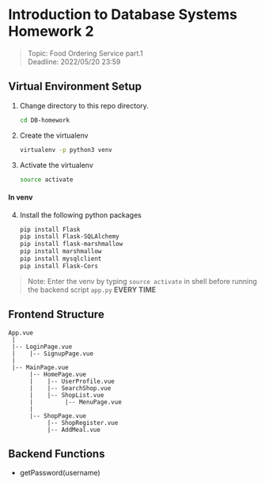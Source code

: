 # Introduction to Database Systems Homework 2

> Topic: Food Ordering Service part.1 <br>
> Deadline: 2022/05/20 23:59

## Virtual Environment Setup

1. Change directory to this repo directory. 
    ```zsh
    cd DB-homework
    ```
    
2. Create the virtualenv
    ```zsh
    virtualenv -p python3 venv
    ```
    
3. Activate the virtualenv
    ```zsh
    source activate
    ```

#### In venv
4. Install the following python packages
    ```zsh
    pip install Flask
    pip install Flask-SQLAlchemy
    pip install flask-marshmallow
    pip install marshmallow
    pip install mysqlclient
    pip install Flask-Cors
    ```
    
> Note: Enter the venv by typing `source activate` in shell before running the backend script `app.py` <strong>EVERY TIME</strong>

## Frontend Structure

```
App.vue
 |
 |-- LoginPage.vue
 |    |-- SignupPage.vue
 |
 |-- MainPage.vue
      |-- HomePage.vue
      |    |-- UserProfile.vue
      |    |-- SearchShop.vue
      |    |-- ShopList.vue
      |         |-- MenuPage.vue
      |
      |-- ShopPage.vue
           |-- ShopRegister.vue
           |-- AddMeal.vue
```

## Backend Functions

- getPassword(username)
